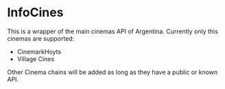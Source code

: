# InfoCines

This is a wrapper of the main cinemas API of Argentina. Currently only this cinemas are supported:

- CinemarkHoyts
- Village Cines

Other Cinema chains will be added as long as they have a public or known API.